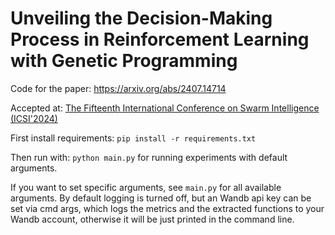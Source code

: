 # Unveiling the Decision-Making Process in Reinforcement Learning with Genetic Programming

Code for the paper: <https://arxiv.org/abs/2407.14714>

Accepted at: [The Fifteenth International Conference on Swarm Intelligence (ICSI'2024)](https://iasei.org/icsi2024/)

First install requirements: `pip install -r requirements.txt`

Then run with: `python main.py` for running experiments with default arguments.

If you want to set specific arguments, see `main.py` for all available arguments. By default logging is turned off, but an Wandb api key can be set via cmd args, which logs the metrics and the extracted functions to your Wandb account, otherwise it will be just printed in the command line.
